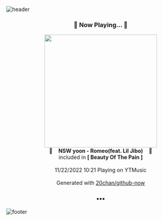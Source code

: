 ![header](https://capsule-render.vercel.app/api?type=wave&height=170&section=header&text=Hi.%20I'm%20SHIFT&fontColor=090707&fontAlignX=45&fontAlignY=65&fontSize=100)

<h3 align="center">🎵 Now Playing... 🎵</h3>
<p align="center">
  <a href="https://music.youtube.com/watch?v=JLtt3-qhXJg">
    <img width="300" src="https://lh3.googleusercontent.com/Exl8r_caVIfTMajHiKUsq54uCTXrf8sY3cHubiirM_eUsDKsdedIV_jDFNA-GCbMrSkVTpVZRH60CVzvww">
  </a>
  <br>
  🎵&nbsp&nbsp&nbsp <b>NSW yoon - Romeo(feat. Lil Jibo)</b> &nbsp&nbsp&nbsp🎵
  <br>
  included in <b>[ Beauty Of The Pain ]</b>
  
  <br />
  <br />
  11/22/2022 10:21 Playing on YTMusic
  <br />
  <br />
  Generated with <a href="https://github.com/20chan/github-now">20chan/github-now</a>
</p>

<h3 align="center">•••</h3>

![footer](https://capsule-render.vercel.app/api?type=wave&height=150&section=footer)
